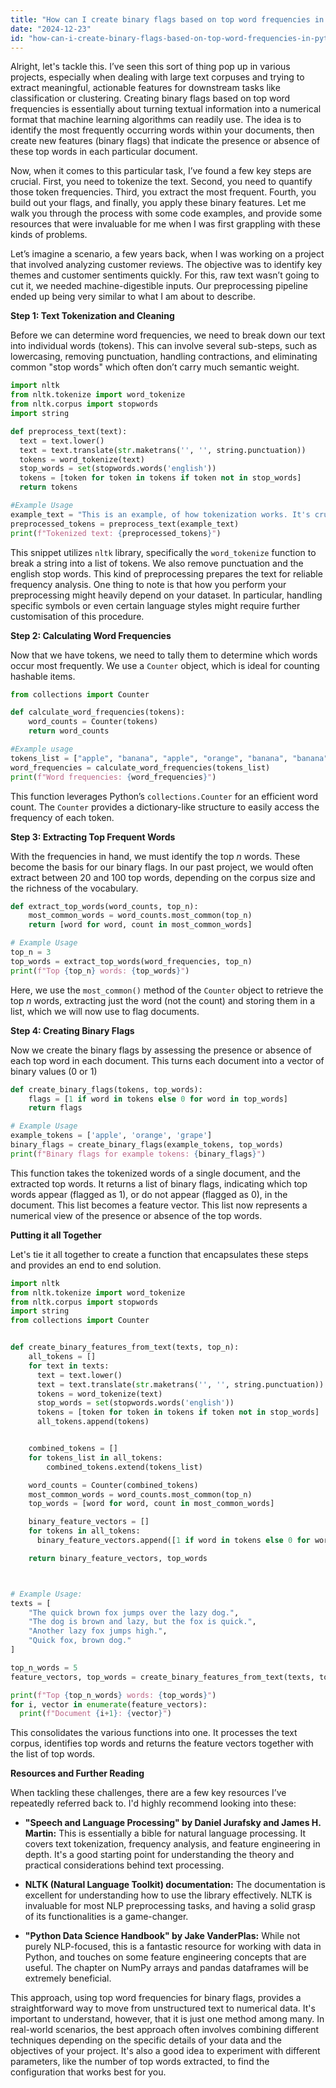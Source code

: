 ```yaml
---
title: "How can I create binary flags based on top word frequencies in Python NLP?"
date: "2024-12-23"
id: "how-can-i-create-binary-flags-based-on-top-word-frequencies-in-python-nlp"
---
```


Alright, let's tackle this. I’ve seen this sort of thing pop up in various projects, especially when dealing with large text corpuses and trying to extract meaningful, actionable features for downstream tasks like classification or clustering. Creating binary flags based on top word frequencies is essentially about turning textual information into a numerical format that machine learning algorithms can readily use. The idea is to identify the most frequently occurring words within your documents, then create new features (binary flags) that indicate the presence or absence of these top words in each particular document.

Now, when it comes to this particular task, I’ve found a few key steps are crucial. First, you need to tokenize the text. Second, you need to quantify those token frequencies. Third, you extract the most frequent. Fourth, you build out your flags, and finally, you apply these binary features. Let me walk you through the process with some code examples, and provide some resources that were invaluable for me when I was first grappling with these kinds of problems.

Let’s imagine a scenario, a few years back, when I was working on a project that involved analyzing customer reviews. The objective was to identify key themes and customer sentiments quickly. For this, raw text wasn’t going to cut it, we needed machine-digestible inputs. Our preprocessing pipeline ended up being very similar to what I am about to describe.

**Step 1: Text Tokenization and Cleaning**

Before we can determine word frequencies, we need to break down our text into individual words (tokens). This can involve several sub-steps, such as lowercasing, removing punctuation, handling contractions, and eliminating common "stop words" which often don’t carry much semantic weight.

```python
import nltk
from nltk.tokenize import word_tokenize
from nltk.corpus import stopwords
import string

def preprocess_text(text):
  text = text.lower()
  text = text.translate(str.maketrans('', '', string.punctuation))
  tokens = word_tokenize(text)
  stop_words = set(stopwords.words('english'))
  tokens = [token for token in tokens if token not in stop_words]
  return tokens

#Example Usage
example_text = "This is an example, of how tokenization works. It's crucial!"
preprocessed_tokens = preprocess_text(example_text)
print(f"Tokenized text: {preprocessed_tokens}")
```

This snippet utilizes `nltk` library, specifically the `word_tokenize` function to break a string into a list of tokens. We also remove punctuation and the english stop words. This kind of preprocessing prepares the text for reliable frequency analysis. One thing to note is that how you perform your preprocessing might heavily depend on your dataset. In particular, handling specific symbols or even certain language styles might require further customisation of this procedure.

**Step 2: Calculating Word Frequencies**

Now that we have tokens, we need to tally them to determine which words occur most frequently. We use a `Counter` object, which is ideal for counting hashable items.

```python
from collections import Counter

def calculate_word_frequencies(tokens):
    word_counts = Counter(tokens)
    return word_counts

#Example usage
tokens_list = ["apple", "banana", "apple", "orange", "banana", "banana"]
word_frequencies = calculate_word_frequencies(tokens_list)
print(f"Word frequencies: {word_frequencies}")
```

This function leverages Python’s `collections.Counter` for an efficient word count. The `Counter` provides a dictionary-like structure to easily access the frequency of each token.

**Step 3: Extracting Top Frequent Words**

With the frequencies in hand, we must identify the top *n* words. These become the basis for our binary flags. In our past project, we would often extract between 20 and 100 top words, depending on the corpus size and the richness of the vocabulary.

```python
def extract_top_words(word_counts, top_n):
    most_common_words = word_counts.most_common(top_n)
    return [word for word, count in most_common_words]

# Example Usage
top_n = 3
top_words = extract_top_words(word_frequencies, top_n)
print(f"Top {top_n} words: {top_words}")
```

Here, we use the `most_common()` method of the `Counter` object to retrieve the top *n* words, extracting just the word (not the count) and storing them in a list, which we will now use to flag documents.

**Step 4: Creating Binary Flags**

Now we create the binary flags by assessing the presence or absence of each top word in each document. This turns each document into a vector of binary values (0 or 1)

```python
def create_binary_flags(tokens, top_words):
    flags = [1 if word in tokens else 0 for word in top_words]
    return flags

# Example Usage
example_tokens = ['apple', 'orange', 'grape']
binary_flags = create_binary_flags(example_tokens, top_words)
print(f"Binary flags for example tokens: {binary_flags}")
```

This function takes the tokenized words of a single document, and the extracted top words. It returns a list of binary flags, indicating which top words appear (flagged as 1), or do not appear (flagged as 0), in the document. This list becomes a feature vector. This list now represents a numerical view of the presence or absence of the top words.

**Putting it all Together**

Let's tie it all together to create a function that encapsulates these steps and provides an end to end solution.

```python
import nltk
from nltk.tokenize import word_tokenize
from nltk.corpus import stopwords
import string
from collections import Counter


def create_binary_features_from_text(texts, top_n):
    all_tokens = []
    for text in texts:
      text = text.lower()
      text = text.translate(str.maketrans('', '', string.punctuation))
      tokens = word_tokenize(text)
      stop_words = set(stopwords.words('english'))
      tokens = [token for token in tokens if token not in stop_words]
      all_tokens.append(tokens)


    combined_tokens = []
    for tokens_list in all_tokens:
        combined_tokens.extend(tokens_list)

    word_counts = Counter(combined_tokens)
    most_common_words = word_counts.most_common(top_n)
    top_words = [word for word, count in most_common_words]

    binary_feature_vectors = []
    for tokens in all_tokens:
      binary_feature_vectors.append([1 if word in tokens else 0 for word in top_words])

    return binary_feature_vectors, top_words



# Example Usage:
texts = [
    "The quick brown fox jumps over the lazy dog.",
    "The dog is brown and lazy, but the fox is quick.",
    "Another lazy fox jumps high.",
    "Quick fox, brown dog."
]

top_n_words = 5
feature_vectors, top_words = create_binary_features_from_text(texts, top_n_words)

print(f"Top {top_n_words} words: {top_words}")
for i, vector in enumerate(feature_vectors):
  print(f"Document {i+1}: {vector}")
```

This consolidates the various functions into one. It processes the text corpus, identifies top words and returns the feature vectors together with the list of top words.

**Resources and Further Reading**

When tackling these challenges, there are a few key resources I’ve repeatedly referred back to. I'd highly recommend looking into these:

*   **"Speech and Language Processing" by Daniel Jurafsky and James H. Martin:** This is essentially a bible for natural language processing. It covers text tokenization, frequency analysis, and feature engineering in depth. It's a good starting point for understanding the theory and practical considerations behind text processing.

*   **NLTK (Natural Language Toolkit) documentation:** The documentation is excellent for understanding how to use the library effectively. NLTK is invaluable for most NLP preprocessing tasks, and having a solid grasp of its functionalities is a game-changer.

*   **"Python Data Science Handbook" by Jake VanderPlas:** While not purely NLP-focused, this is a fantastic resource for working with data in Python, and touches on some feature engineering concepts that are useful. The chapter on NumPy arrays and pandas dataframes will be extremely beneficial.

This approach, using top word frequencies for binary flags, provides a straightforward way to move from unstructured text to numerical data. It's important to understand, however, that it is just one method among many. In real-world scenarios, the best approach often involves combining different techniques depending on the specific details of your data and the objectives of your project. It's also a good idea to experiment with different parameters, like the number of top words extracted, to find the configuration that works best for you.
